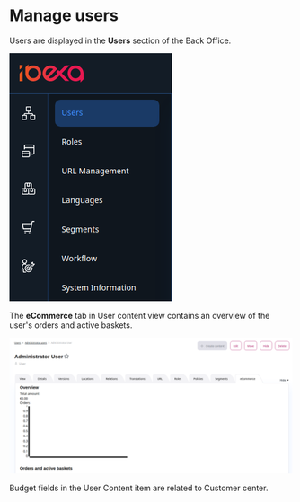 # Manage users

Users are displayed in the **Users** section of the Back Office.

![](img/users_menu.png)

The **eCommerce** tab in User content view contains an overview of the user's orders and active baskets.

![](img/user_detaild_view.png)

Budget fields in the User Content item are related to Customer center.
